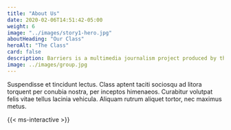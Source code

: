 ```yaml
---
title: "About Us"
date: 2020-02-06T14:51:42-05:00
weight: 6
image: "../images/story1-hero.jpg"
aboutHeading: "Our Class"
heroAlt: "The Class"
card: false
description: Barriers is a multimedia journalism project produced by the UNC Hussman School of Journalism and Media.
image: ../images/group.jpg
---
```

Suspendisse et tincidunt lectus. Class aptent taciti sociosqu ad litora torquent per conubia nostra, per inceptos himenaeos. Curabitur volutpat felis vitae tellus lacinia vehicula. Aliquam rutrum aliquet tortor, nec maximus metus.

{{< ms-interactive >}}
